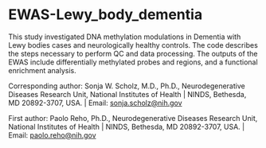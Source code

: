 # EWAS-Lewy_body_dementia

This study investigated DNA methylation modulations in Dementia with Lewy bodies cases and neurologically healthy controls.
The code describes the steps necessary to perform QC and data processing.
The outputs of the EWAS include differentially methylated probes and regions, and a functional enrichment analysis.

Corresponding author: Sonja W. Scholz, M.D., Ph.D., Neurodegenerative Diseases Research Unit, National Institutes of Health | NINDS, Bethesda, MD 20892-3707, USA. | Email: sonja.scholz@nih.gov

First author: Paolo Reho, Ph.D., Neurodegenerative Diseases Research Unit, National Institutes of Health | NINDS, Bethesda, MD 20892-3707, USA. | Email: paolo.reho@nih.gov
